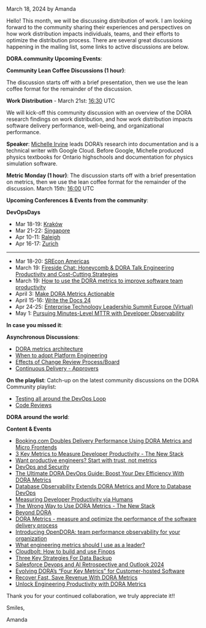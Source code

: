 March 18, 2024 by Amanda

Hello!  This month, we will be discussing distribution of work. I am looking forward to the community sharing their experiences and perspectives on how work distribution impacts individuals, teams, and their efforts to optimize the distribution process.  There are several great discussions happening in the mailing list, some links to active discussions are below. 

**DORA.community Upcoming Events**:

**Community Lean Coffee Discussions (1 hour)**:

The discussion starts off with a brief presentation, then we use the lean coffee format for the remainder of the discussion.

**Work Distribution** - March 21st: <a href="https://www.timeanddate.com/worldclock/converter.html?iso=20240321T163000&p1=43&p2=1440&p3=136&p4=tz_pt&p5=196&p6=248" target="_blank"> 16:30</a> UTC

We will kick-off this community discussion with an overview of the DORA research findings on work distribution, and how work distribution impacts software delivery performance, well-being, and organizational performance. 

**Speaker**:
<a href="https://dora.dev/research/team/">Michelle Irvine</a> leads DORA’s research into documentation and is a technical writer with Google Cloud. Before Google, Michelle produced physics textbooks for Ontario highschools and documentation for physics simulation software.




**Metric Monday (1 hour)**:
The discussion starts off with a brief presentation on metrics, then we use the lean coffee format for the remainder of the discussion.
March 15th: <a href="https://www.timeanddate.com/worldclock/converter.html?iso=20240325T160000&p1=43&p2=1440&p3=136&p4=tz_pt&p5=196&p6=248" target="_blank"> 16:00</a> UTC 

**Upcoming Conferences & Events from the community**:

**DevOpsDays**

- Mar 18-19: <a href="https://devopsdays.org/events/2024-krakow/welcome/" target="_blank">Kraków </a>
- Mar 21-22: <a href="https://devopsdays.org/events/2024-singapore/welcome/" target="_blank">Singapore</a>
- Apr 10-11: <a href="https://devopsdays.org/events/2024-raleigh/welcome/" target="_blank">Raleigh</a>
- Apr 16-17: <a href="https://devopsdays.org/events/2024-zurich/welcome/" target="_blank">Zurich</a>

---


- Mar 18-20: <a href="https://www.usenix.org/conference/srecon24americas" target="_blank">SREcon Americas</a>
- March 19: <a href="https://info.honeycomb.io/dora-report-webinar/" target="_blank">Fireside Chat: Honeycomb & DORA Talk Engineering Productivity and Cost-Cutting Strategies</a>
- March 19:  <a href="https://www.meetup.com/tech-leader-chats/events/298807733/" target="_blank">How to use the DORA metrics to improve software team productivity</a>
- April 3: <a href="https://getdx.com/webinar/dora-metrics-actionable/" target="_blank">Make DORA Metrics Actionable</a>
- April 15-16: <a href="https://www.writethedocs.org/conf/portland/2024/" target="_blank">Write the Docs 24</a>
- Apr 24-25: <a href="https://itrevolution.com/product/enterprise-technology-leadership-summit-europe-2024/" target="_blank">Enterprise Technology Leadership Summit Europe (Virtual)</a>
- May 1: <a href="https://www.linkedin.com/events/pursuingminutes-levelmttrwithdo7167881671860563969/" target="_blank">Pursuing Minutes-Level MTTR with Developer Observability </a>

**In case you missed it**:

**Asynchronous Discussions**:
- <a href="https://groups.google.com/g/dora-community/c/SuF2IxnDrxE" target="_blank">DORA metrics architecture</a>
- <a href="https://groups.google.com/g/dora-community/c/-A6K_SCljC4" target="_blank">When to adopt Platform Engineering</a>
- <a href="https://groups.google.com/g/dora-community/c/Ok8g-E-RB3s" target="_blank">Effects of Change Review Process/Board</a>
- <a href="https://groups.google.com/g/dora-community/c/QVidJuGR8ss" target="_blank">Continuous Delivery - Approvers</a>



**On the playlist**:
Catch-up on the latest community discussions on the DORA Community playlist:

- <a href="https://youtu.be/dGirCJJ5mZ0?si=jrKOLh9qroVvOFz1" target="_blank">Testing all around the DevOps Loop</a>
- <a a href="https://youtu.be/N4dq5fY4WyI?si=kgfW52qMdIhtywY2" target="_blank">Code Reviews</a>


**DORA around the world**:

**Content & Events**
- <a href="https://www.infoq.com/news/2024/02/booking-dora-micro-frontends/" target="_blank">Booking.com Doubles Delivery Performance Using DORA Metrics and Micro Frontends</a> 
- <a href="https://thenewstack.io/three-key-metrics-to-measure-developer-productivity/" target="_blank">3 Key Metrics to Measure Developer Productivity - The New Stack </a>
- <a href="https://www.multitudes.co/blog/want-productive-engineers-start-with-trust-not-metrics" target="_blank">Want productive engineers? Start with trust, not metrics </a>
- <a href="https://www.philvenables.com/post/devops-and-security" target="_blank">DevOps and Security</a> 
- <a href="https://devops.com/the-ultimate-dora-devops-guide-boost-your-dev-efficiency-with-dora-metrics/" target="_blank">The Ultimate DORA DevOps Guide: Boost Your Dev Efficiency With DORA Metrics </a>
- <a href="https://devops.com/database-observability-extends-dora-metrics-and-more-to-database-devops/" target="_blank">Database Observability Extends DORA Metrics and More to Database DevOps</a>
- <a href="https://martinfowler.com/articles/measuring-developer-productivity-humans.html" target="_blank">Measuring Developer Productivity via Humans</a>
- <a href="https://thenewstack.io/the-wrong-way-to-use-dora-metrics/" target="_blank">The Wrong Way to Use DORA Metrics - The New Stack </a>
- <a href="https://devdynamics.ai/ebooks/advance-your-devops-beyond-dora-ebook" target="_blank">Beyond DORA</a> 
- <a href="https://www.youtube.com/watch?v=mM90Ywc5Rb4" target="_blank">DORA Metrics - measure and optimize the performance of the software delivery process</a>
- <a href="https://nl.devoteam.com/expert-view/introducing-opendora-team-performance-observability-for-your-organization/" target="_blank">Introducing OpenDORA: team performance observability for your organization </a>
- <a href="https://techleadershipdecoded.com/episode/11-what-engineering-metrics-should-i-use-as-a-leader/" target="_blank">What engineering metrics should I use as a leader? </a>
- <a href="https://www.techzine.eu/blogs/devops/115600/cloudbolt-how-to-build-and-use-finops/" target="_blank">Cloudbolt: How to build and use Finops</a>
- <a href="https://www.forbes.com/sites/forbestechcouncil/2024/01/26/three-key-strategies-for-data-backup/?sh=7e0ed45c7ca7" target="_blank">Three Key Strategies For Data Backup</a>
- <a href="https://salesforcedevops.net/index.php/2023/12/27/salesforce-devops-and-ai-retrospective-and-outlook-2024/" target="_blank">Salesforce Devops and AI Retrospective and Outlook 2024</a>
- <a href="https://www.replicated.com/blog/evolving-doras-four-key-metrics-for-customer-hosted-software" target="_blank">Evolving DORA’s “Four Key Metrics” for Customer-hosted Software</a>
- <a href="https://www.split.io/recover-fast-save-revenue-dora-metrics/" target="_blank">Recover Fast, Save Revenue With DORA Metrics</a>
- <a href="https://www.treno.io/dora/" target="_blank">Unlock Engineering Productivity with DORA Metrics</a>

Thank you for your continued collaboration, we truly appreciate it!!

Smiles,

Amanda
